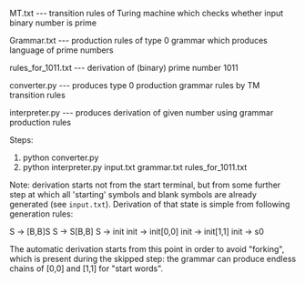 MT.txt --- transition rules of Turing machine which checks whether input binary number is prime

Grammar.txt --- production rules of type 0 grammar which produces language of prime numbers

rules_for_1011.txt --- derivation of (binary) prime number 1011

converter.py --- produces type 0 production grammar rules by TM transition rules

interpreter.py --- produces derivation of given number using grammar production rules

Steps:

1) python converter.py
2) python interpreter.py input.txt grammar.txt rules_for_1011.txt

Note: derivation starts not from the start terminal, but from some further step at which all 'starting' symbols and blank symbols are already generated (see `input.txt`). Derivation of that state is simple from following generation rules:

S -> [B,B]S
S -> S[B,B]
S -> init
init -> init[0,0]
init -> init[1,1]
init -> s0

The automatic derivation starts from this point in order to avoid "forking", which is present during the skipped step: the grammar can produce endless chains of [0,0] and [1,1] for "start words".

